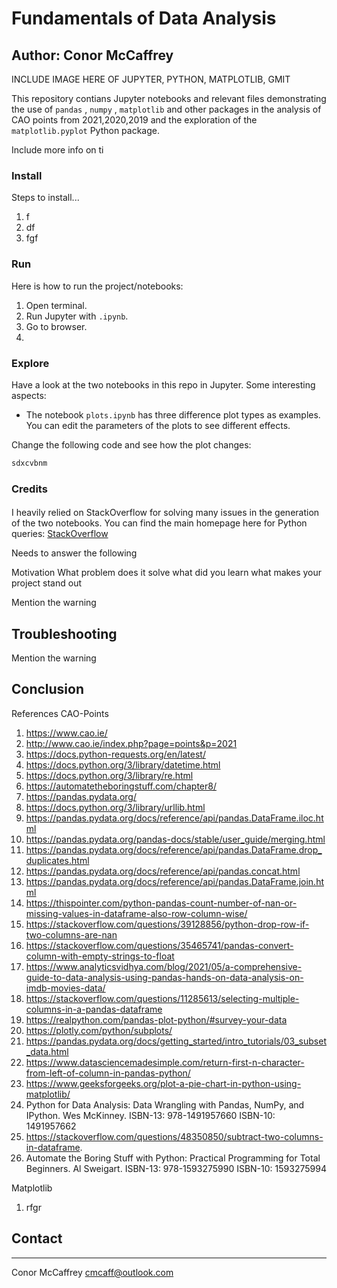 # Fundamentals of Data Analysis
## Author: Conor McCaffrey

INCLUDE IMAGE HERE OF JUPYTER, PYTHON, MATPLOTLIB, GMIT

This repository contians Jupyter notebooks and relevant files demonstrating the use of `pandas` , `numpy` , `matplotlib` and other packages in the analysis of CAO points from 2021,2020,2019 and the exploration of the `matplotlib.pyplot` Python package.

Include more info on ti

### Install

Steps to install...
1. f
2. df
3. fgf

### Run

Here is how to run the project/notebooks:
1. Open terminal.
2. Run Jupyter with `.ipynb`.
3. Go to browser.
4. 

### Explore

Have a look at the two notebooks in this repo in Jupyter.
Some interesting aspects:

- The notebook `plots.ipynb` has three difference plot types as examples. You can edit the parameters of the plots to see different effects.

Change the following code and see how the plot changes:

```python
sdxcvbnm
```
### Credits

####

I heavily relied on StackOverflow for solving many issues in the generation of the two notebooks. You can find the main homepage here for Python queries: [StackOverflow](https://stackoverflow.com/questions/tagged/python)



Needs to answer the following

Motivation
What problem does it solve
what did you learn
what makes your project stand out

Mention the warning

## Troubleshooting
Mention the warning


## Conclusion




References
CAO-Points
1. https://www.cao.ie/ 
2. http://www.cao.ie/index.php?page=points&p=2021  
3. https://docs.python-requests.org/en/latest/
4. https://docs.python.org/3/library/datetime.html
5. https://docs.python.org/3/library/re.html
6. https://automatetheboringstuff.com/chapter8/
7. https://pandas.pydata.org/
8. https://docs.python.org/3/library/urllib.html
9. https://pandas.pydata.org/docs/reference/api/pandas.DataFrame.iloc.html
10. https://pandas.pydata.org/pandas-docs/stable/user_guide/merging.html
11. https://pandas.pydata.org/docs/reference/api/pandas.DataFrame.drop_duplicates.html
12. https://pandas.pydata.org/docs/reference/api/pandas.concat.html
13. https://pandas.pydata.org/docs/reference/api/pandas.DataFrame.join.html
14. https://thispointer.com/python-pandas-count-number-of-nan-or-missing-values-in-dataframe-also-row-column-wise/
15. https://stackoverflow.com/questions/39128856/python-drop-row-if-two-columns-are-nan
16. https://stackoverflow.com/questions/35465741/pandas-convert-column-with-empty-strings-to-float
17. https://www.analyticsvidhya.com/blog/2021/05/a-comprehensive-guide-to-data-analysis-using-pandas-hands-on-data-analysis-on-imdb-movies-data/
18. https://stackoverflow.com/questions/11285613/selecting-multiple-columns-in-a-pandas-dataframe
19. https://realpython.com/pandas-plot-python/#survey-your-data
20. https://plotly.com/python/subplots/
21. https://pandas.pydata.org/docs/getting_started/intro_tutorials/03_subset_data.html
22. https://www.datasciencemadesimple.com/return-first-n-character-from-left-of-column-in-pandas-python/
23. https://www.geeksforgeeks.org/plot-a-pie-chart-in-python-using-matplotlib/
24. Python for Data Analysis: Data Wrangling with Pandas, NumPy, and IPython. Wes McKinney. ISBN-13: 978-1491957660 ISBN-10: 1491957662
25. https://stackoverflow.com/questions/48350850/subtract-two-columns-in-dataframe.
26. Automate the Boring Stuff with Python: Practical Programming for Total Beginners. Al Sweigart.  ISBN-13: 978-1593275990 ISBN-10: 1593275994

Matplotlib
1. rfgr


## Contact

***
Conor McCaffrey
[cmcaff@outlook.com](mailto:cmcaff@outlook.com)